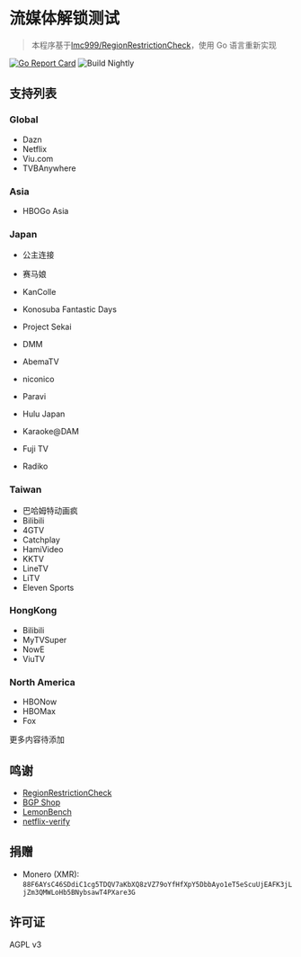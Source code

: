 # 流媒体解锁测试
>本程序基于[lmc999/RegionRestrictionCheck](https://github.com/lmc999/RegionRestrictionCheck)，使用 Go 语言重新实现

[![Go Report Card](https://goreportcard.com/badge/github.com/NyanChanMeow/region_restriction_check-go)](https://goreportcard.com/report/github.com/NyanChanMeow/region_restriction_check-go) ![Build Nightly](https://github.com/NyanChanMeow/region_restriction_check-go/actions/workflows/build-nightly-ci.yml/badge.svg)

## 支持列表
### Global
- Dazn
- Netflix
- Viu.com
- TVBAnywhere

### Asia
- HBOGo Asia

### Japan
- 公主连接
- 赛马娘
- KanColle
- Konosuba Fantastic Days
- Project Sekai

- DMM
- AbemaTV
- niconico
- Paravi
- Hulu Japan
- Karaoke@DAM
- Fuji TV
- Radiko

### Taiwan
- 巴哈姆特动画疯
- Bilibili
- 4GTV
- Catchplay
- HamiVideo
- KKTV
- LineTV
- LiTV
- Eleven Sports

### HongKong
- Bilibili
- MyTVSuper
- NowE
- ViuTV

### North America
- HBONow
- HBOMax
- Fox

更多内容待添加

## 鸣谢

- [RegionRestrictionCheck](https://github.com/lmc999/RegionRestrictionCheck)
- [BGP Shop](https://shop.bgp.sh/cart.php)
- [LemonBench](https://github.com/LemonBench/LemonBench)
- [netflix-verify](https://github.com/sjlleo/netflix-verify)

## 捐赠
- Monero (XMR): `88F6AYsC46SDdiC1cg5TDQV7aKbXQ8zVZ79oYfHfXpY5DbbAyo1eT5eScuUjEAFK3jLjZm3QMWLoHb5BNybsawT4PXare3G`

## 许可证
AGPL v3
